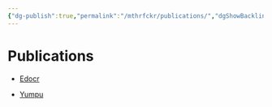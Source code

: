```yaml
---
{"dg-publish":true,"permalink":"/mthrfckr/publications/","dgShowBacklinks":true,"dgShowLocalGraph":true}
---
```


# Publications

- [Edocr](https://www.edocr.com/)

- [Yumpu](https://www.yumpu.com/en)
